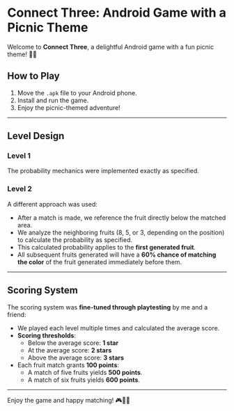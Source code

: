 # Connect Three: Android Game with a Picnic Theme

Welcome to **Connect Three**, a delightful Android game with a fun picnic theme! 🧺🍓

## How to Play
1. Move the `.apk` file to your Android phone.
2. Install and run the game.
3. Enjoy the picnic-themed adventure!

---

## Level Design

### Level 1
The probability mechanics were implemented exactly as specified.

### Level 2
A different approach was used:
- After a match is made, we reference the fruit directly below the matched area.
- We analyze the neighboring fruits (8, 5, or 3, depending on the position) to calculate the probability as specified.
- This calculated probability applies to the **first generated fruit**. 
- All subsequent fruits generated will have a **60% chance of matching the color** of the fruit generated immediately before them.

---

## Scoring System

The scoring system was **fine-tuned through playtesting** by me and a friend:
- We played each level multiple times and calculated the average score.
- **Scoring thresholds**:
  - Below the average score: **1 star**
  - At the average score: **2 stars**
  - Above the average score: **3 stars**
- Each fruit match grants **100 points**:
  - A match of five fruits yields **500 points**.
  - A match of six fruits yields **600 points**.

---

Enjoy the game and happy matching! 🎮🍉🍊
